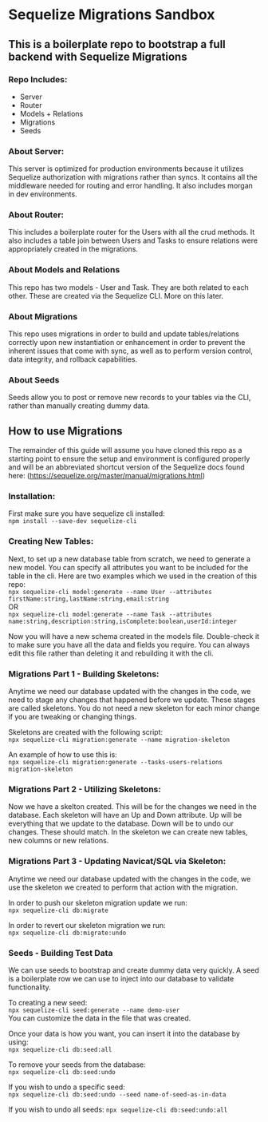 # Sequelize Migrations Sandbox
## This is a boilerplate repo to bootstrap a full backend with Sequelize Migrations

### Repo Includes:
* Server
* Router
* Models + Relations
* Migrations
* Seeds

### About Server:
This server is optimized for production environments because it utilizes Sequelize authorization with migrations rather than syncs.  It contains all the middleware needed for routing and error handling. It also includes morgan in dev environments.

### About Router:
This includes a boilerplate router for the Users with all the crud methods.  It also includes a table join between Users and Tasks to ensure relations were appropriately created in the migrations.

### About Models and Relations
This repo has two models - User and Task.  They are both related to each other.  These are created via the Sequelize CLI.  More on this later.

### About Migrations
This repo uses migrations in order to build and update tables/relations correctly upon new instantiation or enhancement in order to prevent the inherent issues that come with sync, as well as to perform version control, data integrity, and rollback capabilities.

### About Seeds
Seeds allow you to post or remove new records to your tables via the CLI, rather than manually creating dummy data.


## How to use Migrations

The remainder of this guide will assume you have cloned this repo as a starting point to ensure the setup and environment is configured properly and will be an abbreviated shortcut version of the Sequelize docs found here: (https://sequelize.org/master/manual/migrations.html)

### Installation:

First make sure you have sequelize cli installed:   
``npm install --save-dev sequelize-cli``   

### Creating New Tables:
Next, to set up a new database table from scratch, we need to generate a new model.  You can specify all attributes you want to be included for the table in the cli.  Here are two examples which we used in the creation of this repo:   
``npx sequelize-cli model:generate --name User --attributes firstName:string,lastName:string,email:string``   
OR   
``npx sequelize-cli model:generate --name Task --attributes name:string,description:string,isComplete:boolean,userId:integer``    

Now you will have a new schema created in the models file.  Double-check it to make sure you have all the data and fields you require.  You can always edit this file rather than deleting it and rebuilding it with the cli.

### Migrations Part 1 - Building Skeletons:
Anytime we need our database updated with the changes in the code, we need to stage any changes that happened before we update.  These stages are called skeletons.  You do not need a new skeleton for each minor change if you are tweaking or changing things.   

Skeletons are created with the following script:    
``npx sequelize-cli migration:generate --name migration-skeleton``   

An example of how to use this is:   
``npx sequelize-cli migration:generate --tasks-users-relations migration-skeleton``   

### Migrations Part 2 - Utilizing Skeletons:
Now we have a skelton created.  This will be for the changes we need in the database.  Each skeleton will have an Up and Down attribute.  Up will be everything that we update to the database.  Down will be to undo our changes.  These should match.  In the skeleton we can create new tables, new columns or new relations.

### Migrations Part 3 - Updating Navicat/SQL via Skeleton:
Anytime we need our database updated with the changes in the code, we use the skeleton we created to perform that action with the migration. 

In order to push our skeleton migration update we run:   
``npx sequelize-cli db:migrate``   

In order to revert our skeleton migration we run:   
``npx sequelize-cli db:migrate:undo``

### Seeds - Building Test Data
We can use seeds to bootstrap and create dummy data very quickly.  A seed is a boilerplate row we can use to inject into our database to validate functionality.

To creating a new seed:   
``npx sequelize-cli seed:generate --name demo-user``   
You can customize the data in the file that was created.

Once your data is how you want, you can insert it into the database by using:   
``npx sequelize-cli db:seed:all``   

To remove your seeds from the database:   
``npx sequelize-cli db:seed:undo``  

If you wish to undo a specific seed:   
``npx sequelize-cli db:seed:undo --seed name-of-seed-as-in-data``   

If you wish to undo all seeds:
``npx sequelize-cli db:seed:undo:all``   


